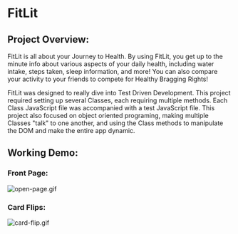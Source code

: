 # FitLit

## Project Overview:

FitLit is all about your Journey to Health. By using FitLit, you get up to the minute info about various aspects of your daily health, including water intake, steps taken, sleep information, and more! You can also compare your activity to your friends to compete for Healthy Bragging Rights!

FitLit was designed to really dive into Test Driven Development. This project required setting up several Classes, each requiring multiple methods. Each Class JavaScript file was accompanied with a test JavaScript file. This project also focused on object oriented programing, making multiple Classes "talk" to one another, and using the Class methods to manipulate the DOM and make the entire app dynamic. 

## Working Demo:
### Front Page:
![open-page.gif](https://github.com/Dustin-Mikusko/FitLit/blob/master/images/open-page.gif)

### Card Flips:
![card-flip.gif](https://github.com/Dustin-Mikusko/FitLit/blob/master/images/card-flip.gif)

